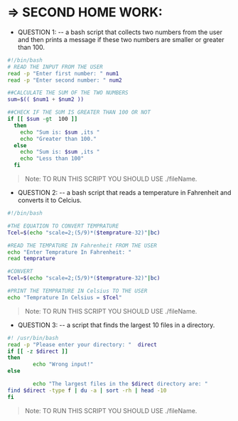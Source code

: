 # => SECOND HOME WORK:

- QUESTION 1:
-- a bash script that collects two numbers from the user and then prints a message  if these two numbers are smaller or greater than 100.

```sh
#!/bin/bash
# READ THE INPUT FROM THE USER
read -p "Enter first number: " num1
read -p "Enter second number: " num2

##CALCULATE THE SUM OF THE TWO NUMBERS
sum=$(( $num1 + $num2 ))

##CHECK IF THE SUM IS GREATER THAN 100 OR NOT
if [[ $sum -gt  100 ]]
  then
    echo "Sum is: $sum ,its "
    echo "Greater than 100."
  else
    echo "Sum is: $sum ,its "
    echo "Less than 100"
  fi

```

> Note:  TO RUN THIS SCRIPT YOU SHOULD USE ./fileName.

- QUESTION 2:
-- a bash script that reads a temperature in Fahrenheit and converts
it to Celcius.

```sh
#!/bin/bash

#THE EQUATION TO CONVERT TEMPRATURE
Tcel=$(echo "scale=2;(5/9)*($temprature-32)"|bc)

#READ THE TEMPATURE IN Fahrenheit FROM THE USER
echo "Enter Temprature In Fahrenheit: "
read temprature

#CONVERT
Tcel=$(echo "scale=2;(5/9)*($temprature-32)"|bc)

#PRINT THE TEMPRATURE IN Celsius TO THE USER
echo "Temprature In Celsius = $Tcel"

```


> Note:  TO RUN THIS SCRIPT YOU SHOULD USE ./fileName.



- QUESTION 3:
-- a script that finds the largest 10 files in a directory.

```sh
#! /usr/bin/bash
read -p "Please enter your directory: "  direct
if [[ -z $direct ]]
then
        echo "Wrong input!"
else

        echo "The largest files in the $direct directory are: "
find $direct -type f | du -a | sort -rh | head -10
fi

```
> Note:  TO RUN THIS SCRIPT YOU SHOULD USE ./fileName.
 
